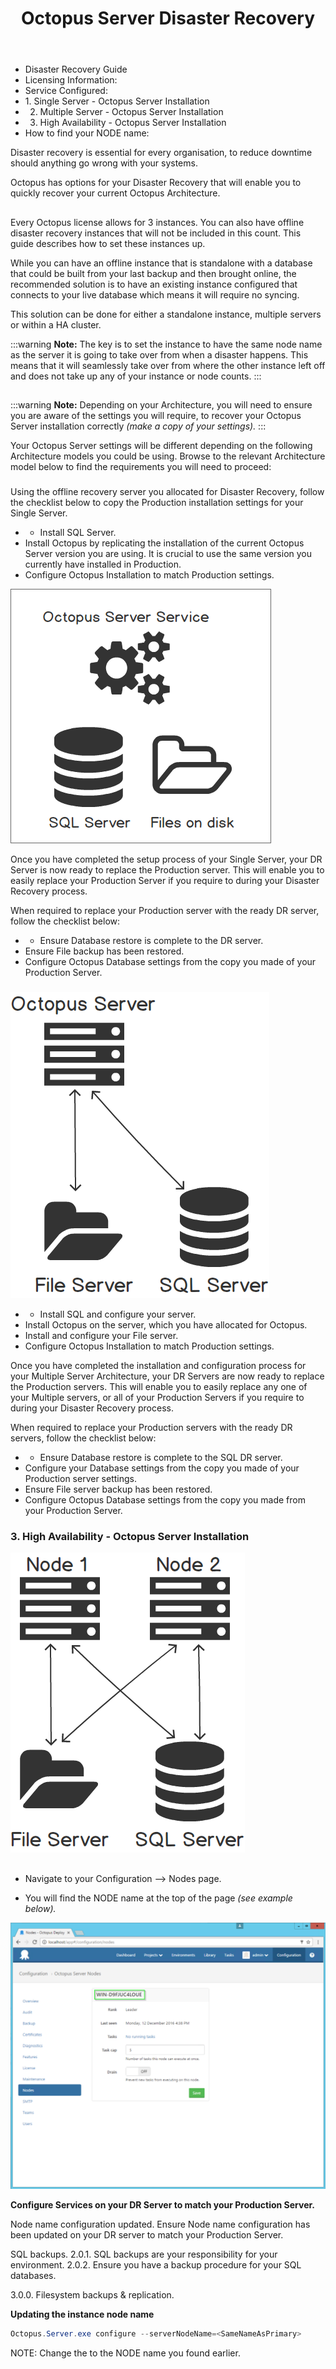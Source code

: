 ﻿---
title: Octopus Server Disaster Recovery
position: 13
---


# 


- Disaster Recovery Guide
 - Licensing Information:
 - Service Configured:
  - 1. Single Server - Octopus Server Installation
  - 2. Multiple Server - Octopus Server Installation
  - 3. High Availability - Octopus Server Installation
 - How to find your NODE name:


Disaster recovery is essential for every organisation, to reduce downtime should anything go wrong with your systems.


Octopus has options for your Disaster Recovery that will enable you to quickly recover your current Octopus Architecture.

## 


Every Octopus license allows for 3 instances. You can also have offline disaster recovery instances that will not be included in this count. This guide describes how to set these instances up.


While you can have an offline instance that is standalone with a database that could be built from your last backup and then brought online, the recommended solution is to have an existing instance configured that connects to your live database which means it will require no syncing.


This solution can be done for either a standalone instance, multiple servers or within a HA cluster.




:::warning
**Note:**
The key is to set the instance to have the same node name as the server it is going to take over from when a disaster happens. This means that it will seamlessly take over from where the other instance left off and does not take up any of your instance or node counts.
:::

## 





:::warning
**Note:**
Depending on your Architecture, you will need to ensure you are aware of the settings you will require, to recover your Octopus Server installation correctly *(make a copy of your settings).*
:::





Your Octopus Server settings will be different depending on the following Architecture models you could be using. Browse to the relevant Architecture model below to find the requirements you will need to proceed:

### 


Using the offline recovery server you allocated for Disaster Recovery, follow the checklist below to copy the Production installation settings for your Single Server.

- - Install SQL Server.
 - Install Octopus by replicating the installation of the current Octopus Server version you are using. It is crucial to use the same version you currently have installed in Production.
 - Configure Octopus Installation to match Production settings.



![](/docs/images/5669334/5866179.png)


Once you have completed the setup process of your Single Server, your DR Server is now ready to replace the Production server. This will enable you to easily replace your Production Server if you require to during your Disaster Recovery process.


When required to replace your Production server with the ready DR server, follow the checklist below:

- - Ensure Database restore is complete to the DR server.
 - Ensure File backup has been restored.
 - Configure Octopus Database settings from the copy you made of your Production Server.








### 


![](/docs/images/5669334/5866180.png)




- - Install SQL and configure your server.
 - Install Octopus on the server, which you have allocated for Octopus.
 - Install and configure your File server.
 - Configure Octopus Installation to match Production settings.






Once you have completed the installation and configuration process for your Multiple Server Architecture, your DR Servers are now ready to replace the Production servers. This will enable you to easily replace any one of your Multiple servers, or all of your Production Servers if you require to during your Disaster Recovery process.


When required to replace your Production servers with the ready DR servers, follow the checklist below:

- - Ensure Database restore is complete to the SQL DR server.
 - Configure your Database settings from the copy you made of your Production server settings.
 - Ensure File server backup has been restored.
 - Configure Octopus Database settings from the copy you made from your Production Server.





### 3. High Availability - Octopus Server Installation


![](/docs/images/5669334/5866181.png)







## 

- Navigate to your Configuration --> Nodes page.

- You will find the NODE name at the top of the page *(see example below).*



*![](/docs/images/5669334/5866178.png)*





**Configure Services on your DR Server to match your Production Server.**


Node name configuration updated.
Ensure Node name configuration has been updated on your DR server to match your Production Server.





SQL backups.
2.0.1. SQL backups are your responsibility for your environment.
2.0.2. Ensure you have a backup procedure for your SQL databases.


3.0.0. Filesystem backups & replication.




**Updating the instance node name**

```powershell
Octopus.Server.exe configure --serverNodeName=<SameNameAsPrimary>
```











NOTE: Change the <SameNameAsPrimary> to the NODE name you found earlier.
